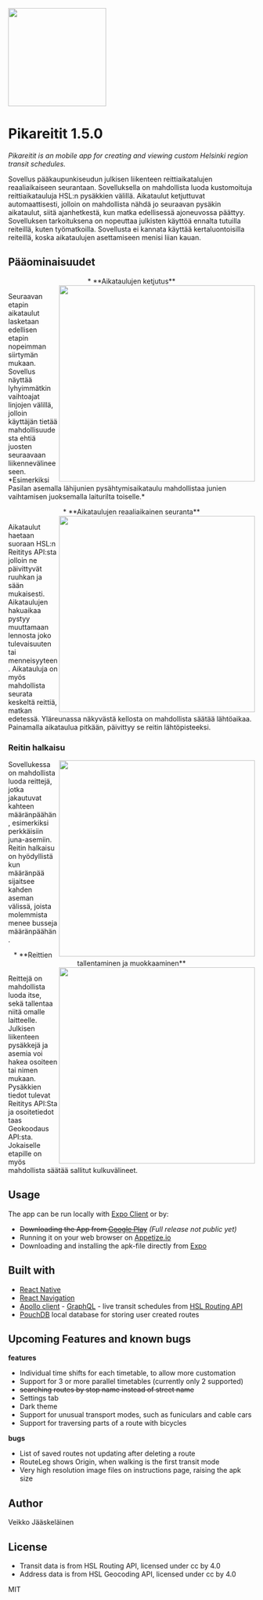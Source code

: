 

<img src="https://github.com/VeikkoAJ/pikareitit/blob/develop/assets/adaptive-icon.png" width="200">

# Pikareitit 1.5.0
*Pikareitit is an mobile app for creating and viewing custom Helsinki region transit schedules.*

Sovellus pääkaupunkiseudun julkisen liikenteen reittiaikatalujen reaaliaikaiseen seurantaan. Sovelluksella on mahdollista luoda kustomoituja reittiaikatauluja HSL:n pysäkkien välillä. Aikataulut ketjuttuvat automaattisesti, jolloin on mahdollista nähdä jo seuraavan pysäkin aikataulut, siitä ajanhetkestä, kun matka edellisessä ajoneuvossa päättyy. Sovelluksen tarkoituksena on nopeuttaa julkisten käyttöä ennalta tutuilla reiteillä, kuten työmatkoilla. Sovellusta ei kannata käyttää kertaluontoisilla reiteillä, koska aikataulujen asettamiseen menisi liian kauan.



## Pääominaisuudet
<p align="center">
* **Aikataulujen ketjutus**
<img align="right" src="https://github.com/VeikkoAJ/pikareitit/blob/master/examplePics/chainedDepartures.jpg" width="400">
</p>
Seuraavan etapin aikataulut lasketaan edellisen etapin nopeimman siirtymän mukaan. Sovellus näyttää lyhyimmätkin vaihtoajat linjojen välillä, jolloin käyttäjän tietää mahdollisuudesta ehtiä juosten seuraavaan liikennevälineeseen. *Esimerkiksi Pasilan asemalla lähijunien pysähtymisaikataulu mahdollistaa junien vaihtamisen juoksemalla laiturilta toiselle.*
<p align="center">
* **Aikataulujen reaaliaikainen seuranta**
<img align="right" src="https://github.com/VeikkoAJ/pikareitit/blob/master/examplePics/mainPicture.jpg" width="400">
</p>
Aikataulut haetaan suoraan HSL:n Reititys API:sta jolloin ne päivittyvät ruuhkan ja sään mukaisesti. Aikataulujen hakuaikaa pystyy muuttamaan lennosta joko tulevaisuuten tai menneisyyteen. Aikatauluja on myös mahdollista seurata keskeltä reittiä, matkan edetessä. Yläreunassa näkyvästä kellosta on mahdollista säätää lähtöaikaa. Painamalla aikataulua pitkään, päivittyy se reitin lähtöpisteeksi.

<p align="center">
<h3>Reitin halkaisu</h3>

<img align="right" src="https://github.com/VeikkoAJ/pikareitit/blob/master/examplePics/parallel%20routes.jpg" width="400">

Sovellukessa on mahdollista luoda reittejä, jotka jakautuvat kahteen määränpäähän, esimerkiksi perkkäisiin juna-asemiin. Reitin halkaisu on hyödyllistä kun määränpää sijaitsee kahden aseman välissä, joista molemmista menee busseja määränpäähän.
</p>
<p align="center">
* **Reittien tallentaminen ja muokkaaminen**

<img align="right" src="https://github.com/VeikkoAJ/pikareitit/blob/master/examplePics/route%20creation.jpg" width="400"> 
                                                                                                       
Reittejä on mahdollista luoda itse, sekä tallentaa niitä omalle laitteelle. Julkisen liikenteen pysäkkejä ja asemia voi hakea osoiteen tai nimen mukaan. Pysäkkien tiedot tulevat Reititys API:Sta ja osoitetiedot taas Geokoodaus API:sta. Jokaiselle etapille on myös mahdollista säätää sallitut kulkuvälineet. 
</p>


## Usage

The app can be run locally with [Expo Client](https://docs.expo.io/) or by:

* ~~Downloading the App from  [Google Play]()~~ *(Full release not public yet)*
* Running it on your web browser on [Appetize.io](https://appetize.io/app/86jbrzyyg4gd4dfz9qxgd639r8)
* Downloading and installing the apk-file directly from [Expo](https://exp-shell-app-assets.s3.us-west-1.amazonaws.com/android/%40mr_brainlet/pikareitit-5abc8017372c401a90acee59c6ade6ed-signed.apk)


## Built with

* [React Native](https://reactnative.dev/)
* [React Navigation](https://reactnavigation.org/)
* [Apollo client](https://www.apollographql.com/docs/react/) - [GraphQL](https://graphql.org/) - live transit schedules from [HSL Routing API](https://digitransit.fi/en/developers/)
* [PouchDB](https://pouchdb.com/) local database for storing user created routes


## Upcoming Features and known bugs

**features**
* Individual time shifts for each timetable, to allow more customation
* Support for 3 or more parallel timetables (currently only 2 supported)
* ~~searching routes by stop name instead of street name~~
* Settings tab
* Dark theme
* Support for unusual transport modes, such as funiculars and cable cars
* Support for traversing parts of a route with bicycles

**bugs**
* List of saved routes not updating after deleting a route
* RouteLeg shows Origin, when walking is the first transit mode
* Very high resolution image files on instructions page, raising the apk size


## Author

Veikko Jääskeläinen


## License

- Transit data is from HSL Routing API, licensed under cc by 4.0
- Address data is from HSL Geocoding API, licensed under cc by 4.0

MIT
